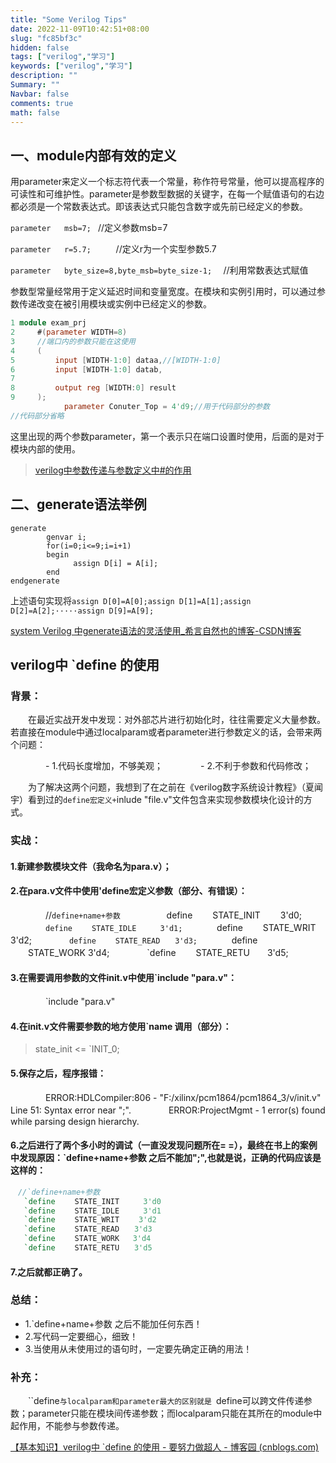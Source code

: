```yaml
---
title: "Some Verilog Tips"
date: 2022-11-09T10:42:51+08:00
slug: "fc85bf3c"
hidden: false
tags: ["verilog","学习"]
keywords: ["verilog","学习"]
description: ""
Summary: ""
Navbar: false
comments: true
math: false
---
```




<!--more-->

## **一、module内部有效的定义**

用parameter来定义一个标志符代表一个常量，称作符号常量，他可以提高程序的可读性和可维护性。parameter是参数型数据的关键字，在每一个赋值语句的右边都必须是一个常数表达式。即该表达式只能包含数字或先前已经定义的参数。

`parameter   msb=7; `        //定义参数msb=7

`parameter   r=5.7;     `     //定义r为一个实型参数5.7

`parameter   byte_size=8,byte_msb=byte_size-1;  `   //利用常数表达式赋值

参数型常量经常用于定义延迟时间和变量宽度。在模块和实例引用时，可以通过参数传递改变在被引用模块或实例中已经定义的参数。

```verilog
1 module exam_prj
2     #(parameter WIDTH=8) 
3     //端口内的参数只能在这使用 
4     (
5         input [WIDTH-1:0] dataa,//[WIDTH-1:0]
6         input [WIDTH-1:0] datab,
7 
8         output reg [WIDTH:0] result
9     ); 
			parameter Conuter_Top = 4'd9;//用于代码部分的参数
//代码部分省略
```

  这里出现的两个参数parameter，第一个表示只在端口设置时使用，后面的是对于模块内部的使用。

> [verilog中参数传递与参数定义中#的作用](https://www.cnblogs.com/uiojhi/p/7844879.html)

## 二、generate语法举例

    generate
            genvar i;
            for(i=0;i<=9;i=i+1) 
            begin
                  assign D[i] = A[i];
            end
    endgenerate

上述语句实现将`assign D[0]=A[0];assign D[1]=A[1];assign D[2]=A[2];·····assign D[9]=A[9];`

[system Verilog 中generate语法的灵活使用_希言自然也的博客-CSDN博客](https://blog.csdn.net/yindq1220/article/details/123510892)



## verilog中 `define 的使用

### 背景：

　　在最近实战开发中发现：对外部芯片进行初始化时，往往需要定义大量参数。若直接在module中通过localparam或者parameter进行参数定义的话，会带来两个问题：

　　　　-  1.代码长度增加，不够美观；
　　　　-  2.不利于参数和代码修改；

　　为了解决这两个问题，我想到了在之前在《verilog数字系统设计教程》（夏闻宇）看到过的`define宏定义+`inlude "file.v"文件包含来实现参数模块化设计的方式。

### 实战：

#### 1.新建参数模块文件（我命名为para.v）；

#### 2.在para.v文件中使用'define宏定义参数（部分、有错误）：　

　　　　//`define+name+参数 　
　　　　`define 　　STATE_INIT　　  3'd0;
　　　　`define 　　STATE_IDLE　 　 3'd1;
　　　　`define 　　STATE_WRIT　　 3'd2;
　　　　`define 　　STATE_READ　　3'd3;
　　　　`define 　　STATE_WORK   3'd4;
　　　　`define 　　STATE_RETU　　3'd5;

#### 3.在需要调用参数的文件init.v中使用`include "para.v"：

　　　　`include "para.v"

#### 4.在init.v文件需要参数的地方使用`name 调用（部分）：

> state_init <= `INIT_0;

#### 5.保存之后，程序报错：

　　　　ERROR:HDLCompiler:806 - "F:/xilinx/pcm1864/pcm1864_3/v/init.v" Line 51: Syntax error near ";".
　　　　ERROR:ProjectMgmt - 1 error(s) found while parsing design hierarchy.

#### 6.之后进行了两个多小时的调试（一直没发现问题所在= =），最终在书上的案例中发现原因：`define+name+参数 之后不能加";",也就是说，正确的代码应该是这样的：

```verilog
　//`define+name+参数 　
   `define 　　STATE_INIT　　  3'd0
   `define 　　STATE_IDLE　 　 3'd1
   `define 　　STATE_WRIT　　 3'd2
   `define 　　STATE_READ　　3'd3
   `define 　　STATE_WORK   3'd4
   `define 　　STATE_RETU　　3'd5
```

#### 7.之后就都正确了。

### 总结：

- 1.`define+name+参数 之后不能加任何东西！
- 2.写代码一定要细心，细致！
- 3.当使用从未使用过的语句时，一定要先确定正确的用法！

### 补充：

　　``define` 与localparam和parameter最大的区别就是  `define可以跨文件传递参数；parameter只能在模块间传递参数；而localparam只能在其所在的module中起作用，不能参与参数传递。

[【基本知识】verilog中 `define 的使用 - 要努力做超人 - 博客园 (cnblogs.com)](https://www.cnblogs.com/yjw951012/archive/2019/03/25/10595533.html)
